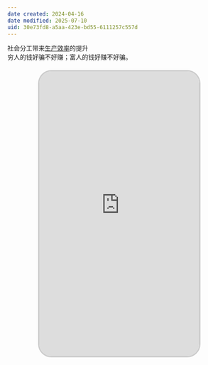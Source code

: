 ```yaml
---
date created: 2024-04-16
date modified: 2025-07-10
uid: 30e73fd8-a5aa-423e-bd55-6111257c557d
---
```


社会分工带来[生产效率](生产效率)的提升  
穷人的钱好骗不好赚；富人的钱好赚不好骗。

<!-- more -->

<iframe src="https://imagehosting4picgo.oss-cn-beijing.aliyuncs.com/imagehosting/fix-dir%2F9e20f478899dc29eb19741386f9343c8%2FVideo%2F2024%2F04%2F16%2F01-12-36-b335e5bb1d4979f9db6cddc1948ad874-506_1713201110-b215f9.mp4" allowfullscreen="true" style="border-radius: 30px; overflow: hidden; border: 3px solid #ccc; width: 360px; height: 640px; display: block; margin: 20px auto; aspect-ratio: 9 / 16;" frameborder="0"></iframe>
